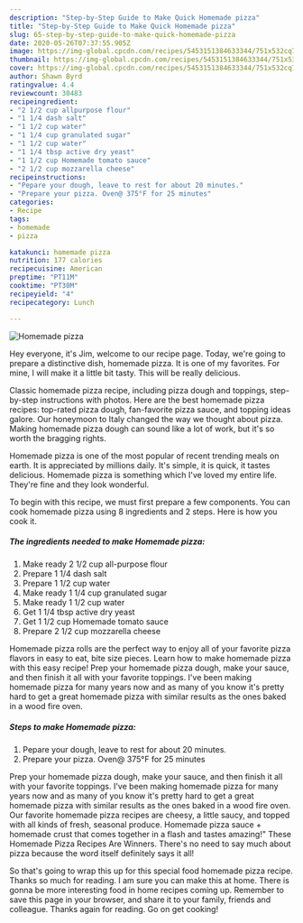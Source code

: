 ```yaml
---
description: "Step-by-Step Guide to Make Quick Homemade pizza"
title: "Step-by-Step Guide to Make Quick Homemade pizza"
slug: 65-step-by-step-guide-to-make-quick-homemade-pizza
date: 2020-05-26T07:37:55.905Z
image: https://img-global.cpcdn.com/recipes/5453151384633344/751x532cq70/homemade-pizza-recipe-main-photo.jpg
thumbnail: https://img-global.cpcdn.com/recipes/5453151384633344/751x532cq70/homemade-pizza-recipe-main-photo.jpg
cover: https://img-global.cpcdn.com/recipes/5453151384633344/751x532cq70/homemade-pizza-recipe-main-photo.jpg
author: Shawn Byrd
ratingvalue: 4.4
reviewcount: 30483
recipeingredient:
- "2 1/2 cup allpurpose flour"
- "1 1/4 dash salt"
- "1 1/2 cup water"
- "1 1/4 cup granulated sugar"
- "1 1/2 cup water"
- "1 1/4 tbsp active dry yeast"
- "1 1/2 cup Homemade tomato sauce"
- "2 1/2 cup mozzarella cheese"
recipeinstructions:
- "Pepare your dough, leave to rest for about 20 minutes."
- "Prepare your pizza. Oven@ 375°F for 25 minutes"
categories:
- Recipe
tags:
- homemade
- pizza

katakunci: homemade pizza 
nutrition: 177 calories
recipecuisine: American
preptime: "PT11M"
cooktime: "PT30M"
recipeyield: "4"
recipecategory: Lunch

---
```



![Homemade pizza](https://img-global.cpcdn.com/recipes/5453151384633344/751x532cq70/homemade-pizza-recipe-main-photo.jpg)

Hey everyone, it's Jim, welcome to our recipe page. Today, we're going to prepare a distinctive dish, homemade pizza. It is one of my favorites. For mine, I will make it a little bit tasty. This will be really delicious.

Classic homemade pizza recipe, including pizza dough and toppings, step-by-step instructions with photos. Here are the best homemade pizza recipes: top-rated pizza dough, fan-favorite pizza sauce, and topping ideas galore. Our honeymoon to Italy changed the way we thought about pizza. Making homemade pizza dough can sound like a lot of work, but it&#39;s so worth the bragging rights.

Homemade pizza is one of the most popular of recent trending meals on earth. It is appreciated by millions daily. It's simple, it is quick, it tastes delicious. Homemade pizza is something which I've loved my entire life. They're fine and they look wonderful.


To begin with this recipe, we must first prepare a few components. You can cook homemade pizza using 8 ingredients and 2 steps. Here is how you cook it.

<!--inarticleads1-->

##### The ingredients needed to make Homemade pizza:

1. Make ready 2 1/2 cup all-purpose flour
1. Prepare 1 1/4 dash salt
1. Prepare 1 1/2 cup water
1. Make ready 1 1/4 cup granulated sugar
1. Make ready 1 1/2 cup water
1. Get 1 1/4 tbsp active dry yeast
1. Get 1 1/2 cup Homemade tomato sauce
1. Prepare 2 1/2 cup mozzarella cheese


Homemade pizza rolls are the perfect way to enjoy all of your favorite pizza flavors in easy to eat, bite size pieces. Learn how to make homemade pizza with this easy recipe! Prep your homemade pizza dough, make your sauce, and then finish it all with your favorite toppings. I&#39;ve been making homemade pizza for many years now and as many of you know it&#39;s pretty hard to get a great homemade pizza with similar results as the ones baked in a wood fire oven. 

<!--inarticleads2-->

##### Steps to make Homemade pizza:

1. Pepare your dough, leave to rest for about 20 minutes.
1. Prepare your pizza. Oven@ 375°F for 25 minutes


Prep your homemade pizza dough, make your sauce, and then finish it all with your favorite toppings. I&#39;ve been making homemade pizza for many years now and as many of you know it&#39;s pretty hard to get a great homemade pizza with similar results as the ones baked in a wood fire oven. Our favorite homemade pizza recipes are cheesy, a little saucy, and topped with all kinds of fresh, seasonal produce. Homemade pizza sauce + homemade crust that comes together in a flash and tastes amazing!&#34; These Homemade Pizza Recipes Are Winners. There&#39;s no need to say much about pizza because the word itself definitely says it all! 

So that's going to wrap this up for this special food homemade pizza recipe. Thanks so much for reading. I am sure you can make this at home. There is gonna be more interesting food in home recipes coming up. Remember to save this page in your browser, and share it to your family, friends and colleague. Thanks again for reading. Go on get cooking!
